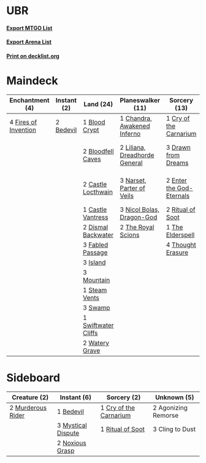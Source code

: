 # UBR

#### [Export MTGO List](../collection/UBR/UBR.txt)
#### [Export Arena List](../collection/UBR/UBR_arena.txt)
#### [Print on decklist.org](http://decklist.org/?deckmain=2%09Bedevil%0A1%09Blood%20Crypt%0A2%09Bloodfell%20Caves%0A2%09Castle%20Locthwain%0A1%09Castle%20Vantress%0A1%09Chandra,%20Awakened%20Inferno%0A1%09Cry%20of%20the%20Carnarium%0A2%09Dismal%20Backwater%0A3%09Drawn%20from%20Dreams%0A3%09Eat%20to%20Extinction%0A2%09Enter%20the%20God-Eternals%0A3%09Fabled%20Passage%0A4%09Fires%20of%20Invention%0A3%09Island%0A2%09Kroxa,%20Titan%20of%20Death's%20Hunger%0A1%09Labyrinth%20of%20Skophos%0A2%09Liliana,%20Dreadhorde%20General%0A3%09Mountain%0A3%09Narset,%20Parter%20of%20Veils%0A3%09Nicol%20Bolas,%20Dragon-God%0A2%09Ritual%20of%20Soot%0A1%09Steam%20Vents%0A3%09Swamp%0A1%09Swiftwater%20Cliffs%0A1%09The%20Elderspell%0A2%09The%20Royal%20Scions%0A4%09Thought%20Erasure%0A2%09Watery%20Grave&deckside=2%09Agonizing%20Remorse%0A1%09Bedevil%0A3%09Cling%20to%20Dust%0A1%09Cry%20of%20the%20Carnarium%0A2%09Murderous%20Rider%0A3%09Mystical%20Dispute%0A2%09Noxious%20Grasp%0A1%09Ritual%20of%20Soot)
# Maindeck

|                                        Enchantment (4)                                        |                                    Instant (2)                                     |                                          Land (24)                                           |                                           Planeswalker (11)                                            |                                           Sorcery (13)                                            |          Unknown (6)           |
|-----------------------------------------------------------------------------------------------|------------------------------------------------------------------------------------|----------------------------------------------------------------------------------------------|--------------------------------------------------------------------------------------------------------|---------------------------------------------------------------------------------------------------|--------------------------------|
|4 [Fires of Invention](http://gatherer.wizards.com/Pages/Card/Details.aspx?multiverseid=473087)|2 [Bedevil](http://gatherer.wizards.com/Pages/Card/Details.aspx?multiverseid=457301)|1 [Blood Crypt](http://gatherer.wizards.com/Pages/Card/Details.aspx?multiverseid=97102)       |1 [Chandra, Awakened Inferno](http://gatherer.wizards.com/Pages/Card/Details.aspx?multiverseid=466881)  |1 [Cry of the Carnarium](http://gatherer.wizards.com/Pages/Card/Details.aspx?multiverseid=457214)  |3 Eat to Extinction             |
|                                                                                               |                                                                                    |2 [Bloodfell Caves](http://gatherer.wizards.com/Pages/Card/Details.aspx?multiverseid=433168)  |2 [Liliana, Dreadhorde General](http://gatherer.wizards.com/Pages/Card/Details.aspx?multiverseid=461024)|3 [Drawn from Dreams](http://gatherer.wizards.com/Pages/Card/Details.aspx?multiverseid=466810)     |2 Kroxa, Titan of Death's Hunger|
|                                                                                               |                                                                                    |2 [Castle Locthwain](http://gatherer.wizards.com/Pages/Card/Details.aspx?multiverseid=473203) |3 [Narset, Parter of Veils](http://gatherer.wizards.com/Pages/Card/Details.aspx?multiverseid=460988)    |2 [Enter the God-Eternals](http://gatherer.wizards.com/Pages/Card/Details.aspx?multiverseid=461123)|1 Labyrinth of Skophos          |
|                                                                                               |                                                                                    |1 [Castle Vantress](http://gatherer.wizards.com/Pages/Card/Details.aspx?multiverseid=473204)  |3 [Nicol Bolas, Dragon-God](http://gatherer.wizards.com/Pages/Card/Details.aspx?multiverseid=463947)    |2 [Ritual of Soot](http://gatherer.wizards.com/Pages/Card/Details.aspx?multiverseid=452834)        |                                |
|                                                                                               |                                                                                    |2 [Dismal Backwater](http://gatherer.wizards.com/Pages/Card/Details.aspx?multiverseid=420908) |2 [The Royal Scions](http://gatherer.wizards.com/Pages/Card/Details.aspx?multiverseid=473161)           |1 [The Elderspell](http://gatherer.wizards.com/Pages/Card/Details.aspx?multiverseid=461016)        |                                |
|                                                                                               |                                                                                    |3 [Fabled Passage](http://gatherer.wizards.com/Pages/Card/Details.aspx?multiverseid=473206)   |                                                                                                        |4 [Thought Erasure](http://gatherer.wizards.com/Pages/Card/Details.aspx?multiverseid=452956)       |                                |
|                                                                                               |                                                                                    |3 [Island](http://gatherer.wizards.com/Pages/Card/Details.aspx?multiverseid=439857)           |                                                                                                        |                                                                                                   |                                |
|                                                                                               |                                                                                    |3 [Mountain](http://gatherer.wizards.com/Pages/Card/Details.aspx?multiverseid=439859)         |                                                                                                        |                                                                                                   |                                |
|                                                                                               |                                                                                    |1 [Steam Vents](http://gatherer.wizards.com/Pages/Card/Details.aspx?multiverseid=405109)      |                                                                                                        |                                                                                                   |                                |
|                                                                                               |                                                                                    |3 [Swamp](http://gatherer.wizards.com/Pages/Card/Details.aspx?multiverseid=439858)            |                                                                                                        |                                                                                                   |                                |
|                                                                                               |                                                                                    |1 [Swiftwater Cliffs](http://gatherer.wizards.com/Pages/Card/Details.aspx?multiverseid=405407)|                                                                                                        |                                                                                                   |                                |
|                                                                                               |                                                                                    |2 [Watery Grave](http://gatherer.wizards.com/Pages/Card/Details.aspx?multiverseid=405114)     |                                                                                                        |                                                                                                   |                                |


# Sideboard

|                                        Creature (2)                                        |                                         Instant (6)                                         |                                           Sorcery (2)                                           |    Unknown (5)    |
|--------------------------------------------------------------------------------------------|---------------------------------------------------------------------------------------------|-------------------------------------------------------------------------------------------------|-------------------|
|2 [Murderous Rider](http://gatherer.wizards.com/Pages/Card/Details.aspx?multiverseid=473059)|1 [Bedevil](http://gatherer.wizards.com/Pages/Card/Details.aspx?multiverseid=457301)         |1 [Cry of the Carnarium](http://gatherer.wizards.com/Pages/Card/Details.aspx?multiverseid=457214)|2 Agonizing Remorse|
|                                                                                            |3 [Mystical Dispute](http://gatherer.wizards.com/Pages/Card/Details.aspx?multiverseid=473020)|1 [Ritual of Soot](http://gatherer.wizards.com/Pages/Card/Details.aspx?multiverseid=452834)      |3 Cling to Dust    |
|                                                                                            |2 [Noxious Grasp](http://gatherer.wizards.com/Pages/Card/Details.aspx?multiverseid=466864)   |                                                                                                 |                   |

